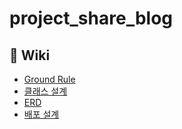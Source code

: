 # project_share_blog

## 📘 Wiki
- [Ground Rule](https://github.com/dheldh77/project_share_blog/blob/docs_wiki/wiki/groundRule.md)
- [클래스 설계]()
- [ERD]()
- [배포 설계](https://github.com/dheldh77/project_share_blog/blob/docs_wiki/wiki/deploy.md)
